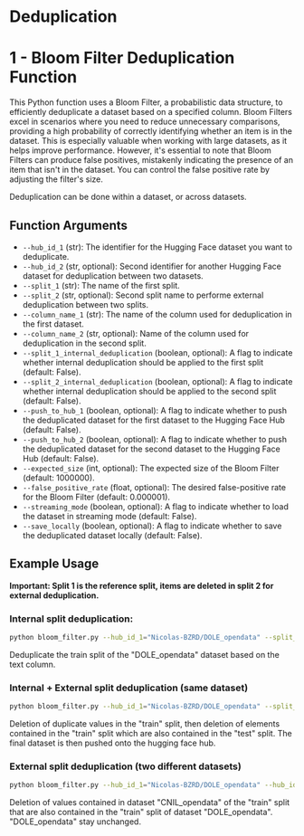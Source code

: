 # Deduplication

# 1 - Bloom Filter Deduplication Function

This Python function uses a Bloom Filter, a probabilistic data structure, to efficiently deduplicate a dataset based on a specified column. Bloom Filters excel in scenarios where you need to reduce unnecessary comparisons, providing a high probability of correctly identifying whether an item is in the dataset. This is especially valuable when working with large datasets, as it helps improve performance. However, it's essential to note that Bloom Filters can produce false positives, mistakenly indicating the presence of an item that isn't in the dataset. You can control the false positive rate by adjusting the filter's size.

Deduplication can be done within a dataset, or across datasets.

## Function Arguments

- `--hub_id_1` (str): The identifier for the Hugging Face dataset you want to deduplicate. 
- `--hub_id_2` (str, optional): Second identifier for another Hugging Face dataset for deduplication between two datasets.
- `--split_1` (str): The name of the first split.
- `--split_2` (str, optional): Second split name to performe external deduplication between two splits.
- `--column_name_1` (str): The name of the column used for deduplication in the first dataset.
- `--column_name_2` (str, optional): Name of the column used for deduplication in the second split.
- `--split_1_internal_deduplication` (boolean, optional): A flag to indicate whether internal deduplication should be applied to the first split (default: False).
- `--split_2_internal_deduplication` (boolean, optional): A flag to indicate whether internal deduplication should be applied to the second split (default: False).
- `--push_to_hub_1` (boolean, optional): A flag to indicate whether to push the deduplicated dataset for the first dataset to the Hugging Face Hub (default: False).
- `--push_to_hub_2` (boolean, optional): A flag to indicate whether to push the deduplicated dataset for the second dataset to the Hugging Face Hub (default: False).
- `--expected_size` (int, optional): The expected size of the Bloom Filter (default: 1000000).
- `--false_positive_rate` (float, optional): The desired false-positive rate for the Bloom Filter (default: 0.000001).
- `--streaming_mode` (boolean, optional): A flag to indicate whether to load the dataset in streaming mode (default: False).
- `--save_locally` (boolean, optional): A flag to indicate whether to save the deduplicated dataset locally (default: False).

## Example Usage
<b>Important:  Split 1 is the reference split, items are deleted in split 2 for external deduplication.</b>

### Internal split deduplication:
```bash
python bloom_filter.py --hub_id_1="Nicolas-BZRD/DOLE_opendata" --split_1=“test” --column_name_1="text" --split_1_internal_deduplication      
```
Deduplicate the train split of the "DOLE_opendata" dataset based on the text column.

### Internal + External split deduplication (same dataset)
```bash
python bloom_filter.py --hub_id_1="Nicolas-BZRD/DOLE_opendata" --split_1="test" --split_2="train" --split_2_internal_deduplication --push_to_hub_1
```
Deletion of duplicate values in the "train" split, then deletion of elements contained in the "train" split which are also contained in the "test" split. The final dataset is then pushed onto the hugging face hub.

### External split deduplication (two different datasets)
```bash
python bloom_filter.py --hub_id_1="Nicolas-BZRD/DOLE_opendata" --hub_id_2="Nicolas-BZRD/CNIL_opendata"  --split_1="train" --split_2="train" 
```
Deletion of values contained in dataset "CNIL_opendata" of the "train" split that are also contained in the "train" split of dataset "DOLE_opendata". "DOLE_opendata" stay unchanged.
